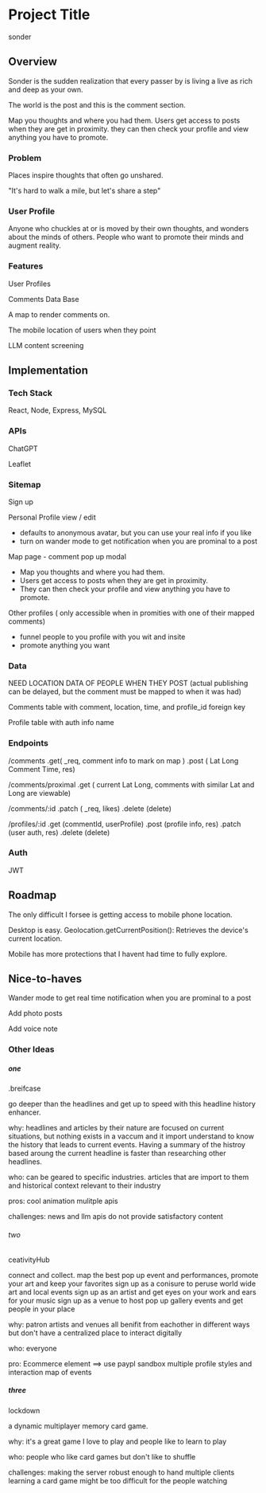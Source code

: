 
# Project Title

sonder

## Overview

Sonder is the sudden realization that every passer by is living a live as rich and deep as your own.

The world is the post and this is the comment section.

Map you thoughts and where you had them. Users get access to posts when they are get in proximity. 
they can then check your profile and view anything you have to promote.

### Problem

Places inspire thoughts that often go unshared.

"It's hard to walk a mile, but let's share a step"

### User Profile

Anyone who chuckles at or is moved by their own thoughts, and wonders about the minds of others. People who want to promote their minds and augment reality.

### Features

User Profiles

Comments Data Base

A map to render comments on.

The mobile location of users when they point

LLM content screening

## Implementation

### Tech Stack

React, Node, Express, MySQL

### APIs

ChatGPT

Leaflet

### Sitemap

Sign up

Personal Profile view / edit
  - defaults to anonymous avatar, but you can use your real info if you like
  - turn on wander mode to get notification when you are prominal to a post

Map page - comment pop up modal
  - Map you thoughts and where you had them. 
  - Users get access to posts when they are get in proximity. 
  - They can then check your profile and view anything you have to promote.


Other profiles ( only accessible when in promities with one of their mapped comments)
  - funnel people to you profile with you wit and insite
  - promote anything you want



### Data

NEED LOCATION DATA OF PEOPLE WHEN THEY POST (actual publishing can be delayed, but the comment must be mapped to when it was had)

Comments table with comment, location, time, and profile_id foreign key

Profile table with auth info name

### Endpoints

/comments
  .get( _req, comment info to mark on map )
  .post ( Lat Long Comment Time, res)

/comments/proximal
  .get ( current Lat Long, comments with similar Lat and Long are viewable)

/comments/:id
  .patch ( _req, likes)
  .delete (delete)

/profiles/:id
  .get (commentId, userProfile)
  .post (profile info, res)
  .patch (user auth, res)
  .delete (delete)

### Auth

JWT

## Roadmap

The only difficult I forsee is getting access to mobile phone location. 

Desktop is easy. Geolocation.getCurrentPosition(): Retrieves the device's current location.

Mobile has more protections that I havent had time to fully explore. 

## Nice-to-haves

  Wander mode to get real time notification when you are prominal to a post

  Add photo posts

  Add voice note






### Other Ideas ###


##### one ##########################################################


.breifcase

go deeper than the headlines and get up to speed with this headline history enhancer. 

why: headlines and articles by their nature are focused on current situations, 
  but nothing exists in a vaccum and it import understand to know the history that leads to current events. 
  Having a summary of the histroy based aroung the current headline is faster than researching other headlines.

who: can be geared to specific industries. articles that are import to them and historical context relevant to their industry

pros: cool animation 
      mulitple apis

challenges: news and llm apis do not provide satisfactory content



###### two ###########################################################


ceativityHub

connect and collect. map the best pop up event and performances, promote your art and keep your favorites
sign up as a conisure to peruse world wide art and local events
sign up as an artist and get eyes on your work and ears for your music
sign up as a venue to host pop up gallery events and get people in your place

why: patron artists and venues all benifit from eachother in different ways but don't have a 
     centralized place to interact digitally

who: everyone

pro: Ecommerce element ==> use paypl sandbox
     multiple profile styles and interaction
     map of events


##### three ##########################################################


lockdown

a dynamic multiplayer memory card game.

why: it's a great game I love to play and people like to learn to play

who: people who like card games but don't like to shuffle

challenges: making the server robust enough to hand multiple clients
            learning a card game might be too difficult for the people watching
